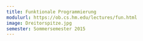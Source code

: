 ```yaml
---
title: Funktionale Programmierung
modulurl: https://ob.cs.hm.edu/lectures/fun.html
image: Dreitorspitze.jpg
semester: Sommersemester 2015
---
```


<div class="row">
<div class="span6">

</div>
<div class="span6">

</div>
</div>
